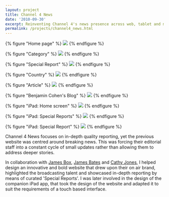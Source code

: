 ```yaml
---
layout: project
title: Channel 4 News
date: '2010-09-30'
excerpt: Reinventing Channel 4's news presence across web, tablet and mobile.
permalink: /projects/channel4_news.html
---
```

{% figure "Home page" %}
![](/assets/images/projects/channel4_news/0.jpg)
{% endfigure %}

{% figure "Category" %}
![](/assets/images/projects/channel4_news/1.jpg)
{% endfigure %}

{% figure "Special Report" %}
![](/assets/images/projects/channel4_news/2.jpg)
{% endfigure %}

{% figure "Country" %}
![](/assets/images/projects/channel4_news/3.jpg)
{% endfigure %}

{% figure "Article" %}
![](/assets/images/projects/channel4_news/4.jpg)
{% endfigure %}

{% figure "Benjamin Cohen's Blog" %}
![](/assets/images/projects/channel4_news/5.jpg)
{% endfigure %}

{% figure "iPad: Home screen" %}
![](/assets/images/projects/channel4_news/6.jpg)
{% endfigure %}

{% figure "iPad: Special Reports" %}
![](/assets/images/projects/channel4_news/7.jpg)
{% endfigure %}

{% figure "iPad: Special Report" %}
![](/assets/images/projects/channel4_news/8.jpg)
{% endfigure %}

Channel 4 News focuses on in-depth quality reporting, yet the previous website was centred around breaking news. This was forcing their editorial staff into a constant cycle of small updates rather than allowing them to address deeper stories.

In collaboration with [James Box][1], [James Bates][2] and [Cathy Jones][3], I helped design an innovative and bold website that drew upon their on air brand, highlighted the broadcasting talent and showcased in-depth reporting by means of curated 'Special Reports'. I was later involved in the design of the companion iPad app, that took the design of the website and adapted it to suit the requirements of a touch based interface.

[1]: http://clearleft.com/is/james-box/
[2]: http://clearleft.com/is/james-bates/
[3]: http://www.electricelephant.com/